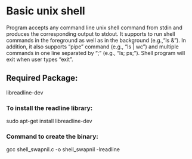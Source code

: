 # Basic unix shell

Program accepts any command line unix shell command from stdin and produces the corresponding output to stdout. It supports to run shell
commands in the foreground as well as in the background (e.g.,“ls &”). In addition, it also supports “pipe” command (e.g., “ls | wc”) and
multiple commands in one line separated by “;” (e.g., “ls; ps;”). Shell program will exit when user types “exit”.

## Required Package: 
libreadline-dev
### To install the readline library:
sudo apt-get install libreadline-dev

### Command to create the binary:
gcc shell_swapnil.c -o shell_swapnil -lreadline
